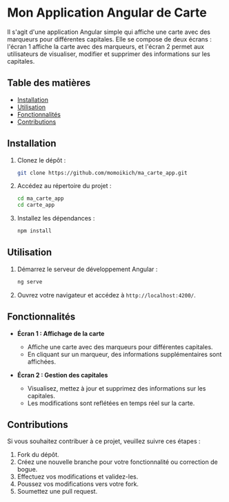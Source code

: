 
# Mon Application Angular de Carte

Il s'agit d'une application Angular simple qui affiche une carte avec des marqueurs pour différentes capitales. Elle se compose de deux écrans : l'écran 1 affiche la carte avec des marqueurs, et l'écran 2 permet aux utilisateurs de visualiser, modifier et supprimer des informations sur les capitales. 

## Table des matières

- [Installation](#installation)
- [Utilisation](#utilisation)
- [Fonctionnalités](#fonctionnalités)
- [Contributions](#contributions)

## Installation

1. Clonez le dépôt :

   ```bash
   git clone https://github.com/momoikich/ma_carte_app.git
   ```

2. Accédez au répertoire du projet :

   ```bash
   cd ma_carte_app
   cd carte_app
   ```

3. Installez les dépendances :

   ```bash
   npm install
   ```

## Utilisation

1. Démarrez le serveur de développement Angular :

   ```bash
   ng serve
   ```

2. Ouvrez votre navigateur et accédez à `http://localhost:4200/`.


## Fonctionnalités

- **Écran 1 : Affichage de la carte**
  - Affiche une carte avec des marqueurs pour différentes capitales.
  - En cliquant sur un marqueur, des informations supplémentaires sont affichées.

- **Écran 2 : Gestion des capitales**
  - Visualisez, mettez à jour et supprimez des informations sur les capitales.
  - Les modifications sont reflétées en temps réel sur la carte.

## Contributions

Si vous souhaitez contribuer à ce projet, veuillez suivre ces étapes :

1. Fork du dépôt.
2. Créez une nouvelle branche pour votre fonctionnalité ou correction de bogue.
3. Effectuez vos modifications et validez-les.
4. Poussez vos modifications vers votre fork.
5. Soumettez une pull request.


 
